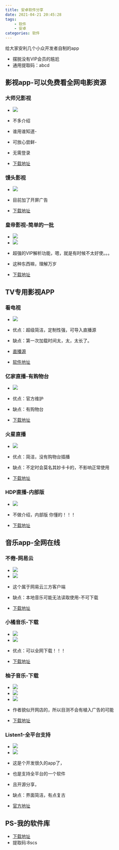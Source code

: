 ```yaml
---
title: 安卓软件分享
date: 2021-04-21 20:45:28
tags: 
    - 软件
    - 安卓
categories: 软件
---
```


给大家安利几个小众开发者自制的app
- 摆脱没有VIP会员的尴尬
- 通用提取码：abcd

## 影视app-可以免费看全网电影资源
### 大师兄影视
- <img src="https://cdn.jsdelivr.net/gh/Less-star/image-host/img/Screenshot_2021-04-20-13-11-59-634_ci.zz.jpg"/>

- 不多介绍
- 谁用谁知道- 
- 可放心尝鲜- 
- 无需登录
- [下载地址](https://shoaling.lanzous.com/i5dF6o8j1zc)

### 馒头影视
- <img src="https://cdn.jsdelivr.net/gh/Less-star/image-host/img/Screenshot_2021-04-20-13-12-33-921_io.dcloud.H5BD.jpg"/>

- 目前加了开屏广告
- [下载地址](https://shoaling.lanzous.com/iI2gEo8j24h)
    
### 皇帝影视-简单的一批
- <img src="https://cdn.jsdelivr.net/gh/Less-star/image-host/img/Screenshot_2021-04-20-13-50-00-160_com.amoy.emper.jpg"/>
- <img src="https://cdn.jsdelivr.net/gh/Less-star/image-host/img/Screenshot_2021-04-20-13-50-04-666_com.amoy.emper.jpg"/>

- 超强的VIP解析功能，嗯，就是有时候不太好使。。。
- 这种东西嘛，理解万岁
- [下载地址](https://shoaling.lanzous.com/izYw1o8j21e)

## TV专用影视APP

### 看电视
- <img src="https://cdn.jsdelivr.net/gh/Less-star/image-host/img/Screenshot_2021-04-20-13-01-26-196_com.w2766.live.jpg"/> 

- 优点：超级简洁，定制性强，可导入直播源
- 缺点：第一次加载时间太，太，太长了。
- [直播源](https://shoaling.lanzous.com/i1fdio8j1re)
- [软件地址](https://shoaling.lanzous.com/iIFNVoay0xg)

### 亿家直播-有购物台
- <img src="https://cdn.jsdelivr.net/gh/Less-star/image-host/img/Screenshot_2021-04-20-13-02-00-641_com.video.fami.jpg"/>

- 优点：官方维护
- 缺点：有购物台
- [下载地址](https://shoaling.lanzous.com/imAQjo8j1qd)

### 火星直播
- <img src="https://cdn.jsdelivr.net/gh/Less-star/image-host/img/Screenshot_2021-04-20-13-02-27-526_com.xiaojie.tv.jpg"/>

- 优点：简洁，没有购物台插播
- 缺点：不定时会莫名其妙卡卡的，不影响正常使用
- [下载地址](https://shoaling.lanzous.com/iuvako8j1kh)

### HDP直播-内部版
- <img src="https://cdn.jsdelivr.net/gh/Less-star/image-host/img/Screenshot_2021-04-20-13-03-36-860_hdpfans.com.jpg"/>

- 不做介绍，内部版 你懂的！！！
- [下载地址](:https://shoaling.lanzous.com/iCKdfo8j1da)

## 音乐app-全网在线
### 不倦-网易云
- <img src="https://cdn.jsdelivr.net/gh/Less-star/image-host/img/Screenshot_2021-04-20-13-09-28-240_com.sixbugs.bu.jpg"/>
- <img src="https://cdn.jsdelivr.net/gh/Less-star/image-host/img/Screenshot_2021-04-20-13-09-33-721_com.sixbugs.bu.jpg"/>

- 这个属于网易云三方客户端
- 缺点：本地音乐可能无法读取使用-不可下载
- [下载地址](https://shoaling.lanzous.com/iwYePo8j29c)

### 小橘音乐-下载
- <img src="https://cdn.jsdelivr.net/gh/Less-star/image-host/img/Screenshot_2021-04-20-13-09-03-482_com.Orange.mus.jpg"/>
- <img src="https://cdn.jsdelivr.net/gh/Less-star/image-host/img/Screenshot_2021-04-20-13-08-59-125_com.Orange.mus.jpg"/>

- 优点：可以全网下载！！！ 
- [下载地址](https://shoaling.lanzous.com/iPnoLo8j2cf)

### 柚子音乐-下载
- <img src="https://cdn.jsdelivr.net/gh/Less-star/image-host/img/Screenshot_2021-04-20-13-05-12-623_com.pomelo.mus.jpg"/>
- <img src="https://cdn.jsdelivr.net/gh/Less-star/image-host/img/Screenshot_2021-04-20-13-04-57-887_com.pomelo.mus.jpg"/>
- <img src="https://cdn.jsdelivr.net/gh/Less-star/image-host/img/Screenshot_2021-04-20-13-04-40-617_com.pomelo.mus.jpg"/>

- 作者貌似开网店的，所以目测不会有植入广告的可能
- [下载地址](https://shoaling.lanzous.com/i3DBuo8j2gj)

### Listen1-全平台支持
- <img src="https://cdn.jsdelivr.net/gh/Less-star/image-host/img/Screenshot_2021-04-20-13-09-57-227_com.listen1.ap.jpg"/>
- <img src="https://cdn.jsdelivr.net/gh/Less-star/image-host/img/Screenshot_2021-04-20-13-10-11-311_com.listen1.ap.jpg"/>

- 这是个开发很久的app了，
- 也是支持全平台的一个软件
- 且开源分享，
- 缺点：界面简洁，有点复古
- [官方地址](https://shoaling.lanzous.com/b01u5l4zc)

## PS-我的软件库
- [下载地址](https://shoaling.lanzous.com/b01u5l4zc) 
- 提取码:8scs
